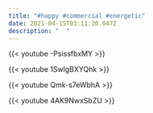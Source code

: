 ```yaml
---
title: "#happy #commercial #energetic"
date: 2021-04-15T03:11:30.047Z
description: "  "
---
```

{{< youtube -PsissfbxMY >}}

{{< youtube 1SwlgBXYQhk >}}

{{< youtube Qmk-s7eWbhA >}}

{{< youtube 4AK9NwxSbZU >}}
